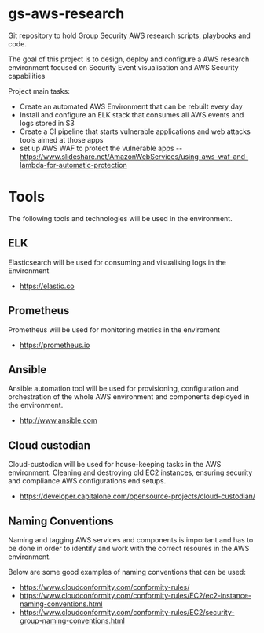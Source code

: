 # gs-aws-research
Git repository to hold Group Security AWS research scripts, playbooks and code.

The goal of this project is to design, deploy and configure a AWS research environment focused on Security Event visualisation and AWS Security capabilities

Project main tasks:
- Create an automated AWS Environment that can be rebuilt every day
- Install and configure an ELK stack that consumes all AWS events and logs stored in S3
- Create a CI pipeline that starts vulnerable applications and web attacks tools aimed at those apps
- set up AWS WAF to protect the vulnerable apps
-- https://www.slideshare.net/AmazonWebServices/using-aws-waf-and-lambda-for-automatic-protection

# Tools
The following tools and technologies will be used in the environment.

## ELK
Elasticsearch will be used for consuming and visualising logs in the Environment

- https://elastic.co


## Prometheus
Prometheus will be used for monitoring metrics in the enviroment

- https://prometheus.io

## Ansible
Ansible automation tool will be used for provisioning, configuration and orchestration of the whole AWS environment and components deployed in the environment.

- http://www.ansible.com


## Cloud custodian
Cloud-custodian will be used for house-keeping tasks in the AWS environment. Cleaning and destroying old EC2 instances, ensuring security and compliance AWS configurations end setups.

- https://developer.capitalone.com/opensource-projects/cloud-custodian/


## Naming Conventions
Naming and tagging AWS services and components is important and has to be done in order to identify and work with the correct resoures in the AWS environment.

Below are some good examples of naming conventions that can be used:

- https://www.cloudconformity.com/conformity-rules/
- https://www.cloudconformity.com/conformity-rules/EC2/ec2-instance-naming-conventions.html
- https://www.cloudconformity.com/conformity-rules/EC2/security-group-naming-conventions.html
